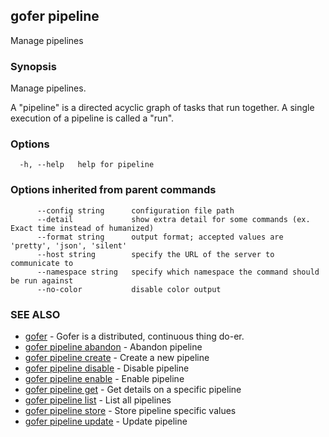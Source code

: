 ## gofer pipeline

Manage pipelines

### Synopsis

Manage pipelines.

A "pipeline" is a directed acyclic graph of tasks that run together. A single execution of a pipeline is called a
"run".

### Options

```
  -h, --help   help for pipeline
```

### Options inherited from parent commands

```
      --config string      configuration file path
      --detail             show extra detail for some commands (ex. Exact time instead of humanized)
      --format string      output format; accepted values are 'pretty', 'json', 'silent'
      --host string        specify the URL of the server to communicate to
      --namespace string   specify which namespace the command should be run against
      --no-color           disable color output
```

### SEE ALSO

- [gofer](gofer.md) - Gofer is a distributed, continuous thing do-er.
- [gofer pipeline abandon](gofer_pipeline_abandon.md) - Abandon pipeline
- [gofer pipeline create](gofer_pipeline_create.md) - Create a new pipeline
- [gofer pipeline disable](gofer_pipeline_disable.md) - Disable pipeline
- [gofer pipeline enable](gofer_pipeline_enable.md) - Enable pipeline
- [gofer pipeline get](gofer_pipeline_get.md) - Get details on a specific pipeline
- [gofer pipeline list](gofer_pipeline_list.md) - List all pipelines
- [gofer pipeline store](gofer_pipeline_store.md) - Store pipeline specific values
- [gofer pipeline update](gofer_pipeline_update.md) - Update pipeline
